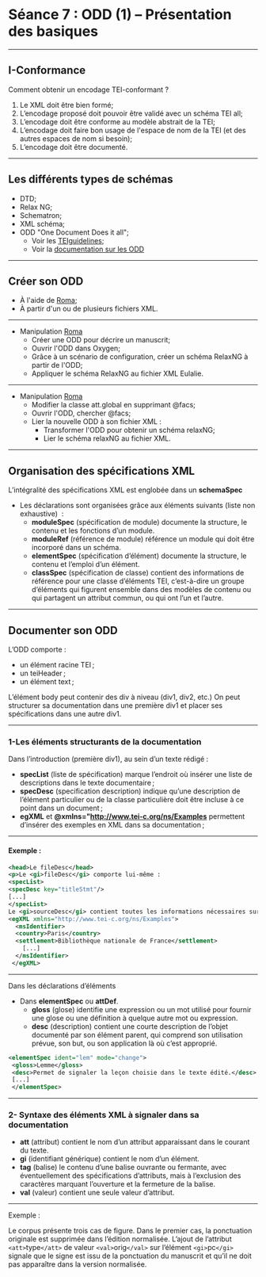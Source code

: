 # Séance 7 : ODD (1) – Présentation des basiques 

---
## I-Conformance

Comment obtenir un encodage TEI-conformant ? 

1. Le XML doit être bien formé;
2. L’encodage proposé doit pouvoir être validé avec un schéma TEI all;
3. L’encodage doit être conforme au modèle abstrait de la TEI;
4. L’encodage doit faire bon usage de l'espace de nom de la TEI (et des autres espaces de nom si besoin);
5. L’encodage doit être documenté.

--- 

## Les différents types de schémas

- DTD;
- Relax NG;
- Schematron;
- XML schéma;
- ODD "One Document Does it all";
	- Voir les [TEIguidelines](http://www.tei-c.org/release/doc/tei-p5-doc/en/html/USE.html);
	- Voir la [documentation sur les ODD](http://www.tei-c.org/guidelines/customization/getting-started-with-p5-odds/)

---
## Créer son ODD

- À l'aide de [Roma](https://roma.tei-c.org);
- À partir d'un ou de plusieurs fichiers XML.

---

- Manipulation [Roma](http://roma.tei-c.org)
	- Créer une ODD pour décrire un manuscrit;
	- Ouvrir l'ODD dans Oxygen;
	- Grâce à un scénario de configuration, créer un schéma RelaxNG à partir de l'ODD;
	- Appliquer le schéma RelaxNG au fichier XML Eulalie.
---
- Manipulation [Roma](http://roma.tei-c.org)
	- Modifier la classe att.global en supprimant @facs;
	- Ouvrir l'ODD, chercher @facs;
	- Lier la nouvelle ODD à son fichier XML :
		- Transformer l'ODD pour obtenir un schéma relaxNG;
		- Lier le schéma relaxNG au fichier XML.
---
## Organisation des spécifications XML

L’intégralité des spécifications XML est englobée dans un **schemaSpec**

- Les déclarations sont organisées grâce aux éléments suivants (liste non exhaustive)  :
	- **moduleSpec** (spécification de module) documente la structure, le contenu et les fonctions d’un module.
	- **moduleRef** (référence de module) référence un module qui doit être incorporé dans un schéma.
	- **elementSpec** (spécification d’élément) documente la structure, le contenu et l’emploi d’un élément.
	- **classSpec** (spécification de classe) contient des informations de référence pour une classe d’éléments TEI, c’est-à-dire un groupe d’éléments qui figurent ensemble dans des modèles de contenu ou qui partagent un attribut commun, ou qui ont l’un et l’autre.

---
## Documenter son ODD

L’ODD comporte :
- un élément racine TEI ; 
- un teiHeader ;
- un élément text ;

L’élément body peut contenir des div à niveau (div1, div2, etc.)
On peut structurer sa documentation dans une première div1 et placer ses spécifications dans une autre div1.

---

### 1-Les éléments structurants de la documentation

Dans l’introduction (première div1), au sein d’un texte rédigé :

- **specList** (liste de spécification) marque l’endroit où insérer une liste de descriptions dans le texte documentaire ;
- **specDesc** (specification description) indique qu’une description de l’élément particulier ou de la classe particulière doit être incluse à ce point dans un document ;
- **egXML** et **@xmlns="http://www.tei-c.org/ns/Examples** permettent d’insérer des exemples en XML dans sa documentation ;

---

#### Exemple :
```XML
<head>Le fileDesc</head>
<p>Le <gi>fileDesc</gi> comporte lui-même :
<specList>
<specDesc key="titleStmt"/>
[...]
</specList>
Le <gi>sourceDesc</gi> contient toutes les informations nécessaires sur le manuscrit de base, C<hi rend="exp">1</hi><note>Le sigle correspond au manuscrit 412 de la Bibliothèque Nationale de France</note>.</p>
<egXML xmlns="http://www.tei-c.org/ns/Examples">
  <msIdentifier>
  <country>Paris</country>
  <settlement>Bibliothèque nationale de France</settlement>
    [...]
  </msIdentifier>                           
 </egXML>
  ```
 
 ---
 Dans les déclarations d’éléments 
 
- Dans **elementSpec** ou **attDef**.
	- **gloss** (glose) identifie une expression ou un mot utilisé pour fournir une glose ou une définition à quelque autre mot ou expression.
	- **desc** (description) contient une courte description de l’objet documenté par son élément parent, qui comprend son utilisation prévue, son but, ou son application là où c’est approprié.
```XML
<elementSpec ident="lem" mode="change">
 <gloss>Lemme</gloss>
 <desc>Permet de signaler la leçon choisie dans le texte édité.</desc>
 [...]
 </elementSpec>
```
---
### 2- Syntaxe des éléments XML à signaler dans sa documentation

- **att** (attribut) contient le nom d’un attribut apparaissant dans le courant du texte.
- **gi** (identifiant générique) contient le nom d’un élément.
- **tag** (balise) le contenu d’une balise ouvrante ou fermante, avec éventuellement des spécifications d’attributs, mais à l’exclusion des caractères marquant l’ouverture et la fermeture de la balise.
- **val** (valeur) contient une seule valeur d’attribut.

---
Exemple :

Le corpus présente trois cas de figure. Dans le premier cas, la ponctuation originale est supprimée dans l’édition normalisée. L’ajout de l’attribut `<att>`type`</att>` de valeur `<val>`orig`</val>` sur l’élément `<gi>`pc`</gi>` signale que le signe est issu de la ponctuation du manuscrit et qu’il ne doit pas apparaître dans la version normalisée.



